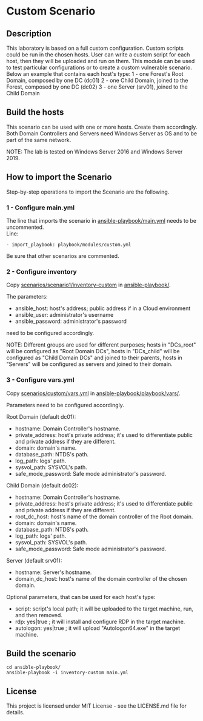 # Custom Scenario


## Description
This laboratory is based on a full custom configuration. Custom scripts could be run in the chosen hosts.
User can write a custom script for each host, then they will be uploaded and run on them.
This module can be used to test particular configurations or to create a custom vulnerable scenario.
Below an example that contains each host's type:
1 - one Forest's Root Domain, composed by one DC (dc01)
2 - one Child Domain, joined to the Forest, composed by one DC (dc02)
3 - one Server (srv01), joined to the Child Domain

## Build the hosts
This scenario can be used with one or more hosts. Create them accordingly.
Both Domain Controllers and Servers need Windows Server as OS and to be part of the same network.

NOTE: The lab is tested on Windows Server 2016 and Windows Server 2019.

## How to import the Scenario
Step-by-step operations to import the Scenario are the following.

### 1 - Configure main.yml
The line that imports the scenario in [ansible-playbook/main.yml](../../ansible-playbook/main.yml) needs to be uncommented.<br />
Line: 
```
- import_playbook: playbook/modules/custom.yml
```
Be sure that other scenarios are commented.

### 2 - Configure inventory
Copy [scenarios/scenario1/inventory-custom](inventory-custom) in [ansible-playbook/](../../ansible-playbook/).

The parameters:
* ansible_host: host's address; public address if in a Cloud environment
* ansible_user: administrator's username
* ansible_password: administrator's password<br />

need to be configured accordingly.

NOTE: Different groups are used for different purposes; hosts in "DCs_root" will be configured as "Root Domain DCs", hosts in "DCs_child" will be configured as "Child Domain DCs" and joined to their parents, hosts in "Servers" will be configured as servers and joined to their domain.

### 3 - Configure vars.yml
Copy [scenarios/custom/vars.yml](vars.yml) in [ansible-playbook/playbook/vars/](../../ansible-playbook/playbook/vars/).

Parameters need to be configured accordingly.

Root Domain (default dc01):
* hostname: Domain Controller's hostname.
* private_address: host's private address; it's used to differentiate public and private address if they are different.
* domain: domain's name.
* database_path: NTDS's path.
* log_path: logs' path.
* sysvol_path: SYSVOL's path.
* safe_mode_password: Safe mode administrator's password.

Child Domain (default dc02):
* hostname: Domain Controller's hostname.
* private_address: host's private address; it's used to differentiate public and private address if they are different.
* root_dc_host: host's name of the domain controller of the Root domain.
* domain: domain's name.
* database_path: NTDS's path.
* log_path: logs' path.
* sysvol_path: SYSVOL's path.
* safe_mode_password: Safe mode administrator's password.

Server (default srv01):
* hostname: Server's hostname.
* domain_dc_host: host's name of the domain controller of the chosen domain.

Optional parameters, that can be used for each host's type:
* script: script's local path; it will be uploaded to the target machine, run, and then removed.
* rdp: yes|true ; it will install and configure RDP in the target machine.
* autologon: yes|true ; it will upload "Autologon64.exe" in the target machine.


## Build the scenario
```
cd ansible-playbook/
ansible-playbook -i inventory-custom main.yml
```

## License
This project is licensed under MIT License - see the LICENSE.md file for details.


